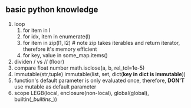 ## basic python knowledge
1. loop
    1. for item in l
    2. for idx, item in enumerate(l)
    3. for item in zip(l1, l2) # note zip takes iterables and return iterator, therefore it's memory efficient
    4. for key, value in some_map.items()
2. dividen / vs // (floor)
3. compare float number math.isclose(a, b, rel_tol=1e-5)
4. immutable(str,tuple) immutable(list, set, dict(**key in dict is immutable**)) 
5. function's default parameter is only evaluated once, therefore, **DON'T** use mutable as default parameter
6. scope LEGB(local, enclosure(non-local), global(global), builtin(\__builtins__))

